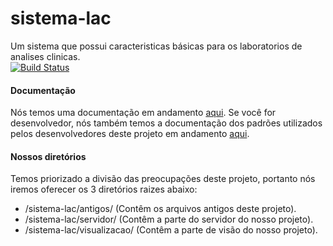 # sistema-lac
Um sistema que possui caracteristicas básicas para os laboratorios de analises clinicas.  
[![Build Status](https://travis-ci.org/devowly/sistema-lac.svg?branch=master)](https://travis-ci.org/devowly/sistema-lac)
#### Documentação
Nós temos uma documentação em andamento [aqui](https://github.com/devowly/sistema-lac/wiki). Se você for desenvolvedor, nós também temos a documentação dos padrões utilizados pelos desenvolvedores deste projeto em andamento [aqui](https://github.com/devowly/padrao-codigos/wiki).

#### Nossos diretórios
Temos priorizado a divisão das preocupações deste projeto, portanto nós iremos oferecer os 3 diretórios raizes abaixo: 
* /sistema-lac/antigos/ (Contêm os arquivos antigos deste projeto).
* /sistema-lac/servidor/ (Contêm a parte do servidor do nosso projeto).
* /sistema-lac/visualizacao/ (Contêm a parte de visão do nosso projeto).
